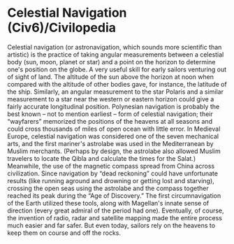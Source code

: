 # Celestial Navigation (Civ6)/Civilopedia

Celestial navigation (or astronavigation, which sounds more scientific than artistic) is the practice of taking angular measurements between a celestial body (sun, moon, planet or star) and a point on the horizon to determine one's position on the globe. A very useful skill for early sailors venturing out of sight of land. The altitude of the sun above the horizon at noon when compared with the altitude of other bodies gave, for instance, the latitude of the ship. Similarly, an angular measurement to the star Polaris and a similar measurement to a star near the western or eastern horizon could give a fairly accurate longitudinal position.
Polynesian navigation is probably the best known – not to mention earliest – form of celestial navigation; their “wayfarers” memorized the positions of the heavens at all seasons and could cross thousands of miles of open ocean with little error. In Medieval Europe, celestial navigation was considered one of the seven mechanical arts, and the first mariner's astrolabe was used in the Mediterranean by Muslim merchants. (Perhaps by design, the astrolabe also allowed Muslim travelers to locate the Qibla and calculate the times for the Salat.) Meanwhile, the use of the magnetic compass spread from China across civilization.
Since navigation by “dead reckoning” could have unfortunate results (like running aground and drowning or getting lost and starving), crossing the open seas using the astrolabe and the compass together reached its peak during the “Age of Discovery.” The first circumnavigation of the Earth utilized these tools, along with Magellan's innate sense of direction (every great admiral of the period had one).
Eventually, of course, the invention of radio, radar and satellite mapping made the entire process much easier and far safer. But even today, sailors rely on the heavens to keep them on course and off the rocks.
